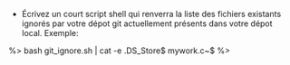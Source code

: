 - Écrivez un court script shell qui renverra la liste des fichiers existants ignorés par
votre dépot git actuellement présents dans votre dépot local. Exemple:

%> bash git_ignore.sh | cat -e
.DS_Store$
mywork.c~$
%>
